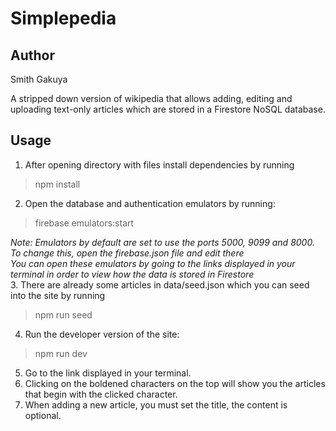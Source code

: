 # Simplepedia

## Author
Smith Gakuya

A stripped down version of wikipedia that allows adding, editing and uploading text-only articles which are stored in a Firestore NoSQL database. 

## Usage
1. After opening directory with files install dependencies by running
> npm install
2. Open the database and authentication emulators by running:
> firebase emulators:start    

*Note: Emulators by default are set to use the ports 5000, 9099 and 8000. To change this, open the firebase.json file and edit there*   
*You can open these emulators by going to the links displayed in your terminal in order to view how the data is stored in Firestore*    
3. There are already some articles in data/seed.json which you can seed into the site by running   
> npm run seed
4. Run the developer version of the site:
> npm run dev
5. Go to the link displayed in your terminal.
6. Clicking on the boldened characters on the top will show you the articles that begin with the clicked character.
7. When adding a new article, you must set the title, the content is optional.

